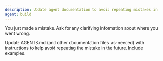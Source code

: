 ```yaml
---
description: Update agent documentation to avoid repeating mistakes in the future.
agent: build
---
```


You just made a mistake. Ask for any clarifying information about where you went wrong.

Update AGENTS.md (and other documentation files, as-needed) with instructions to help avoid repeating the mistake in the future. Include examples.
